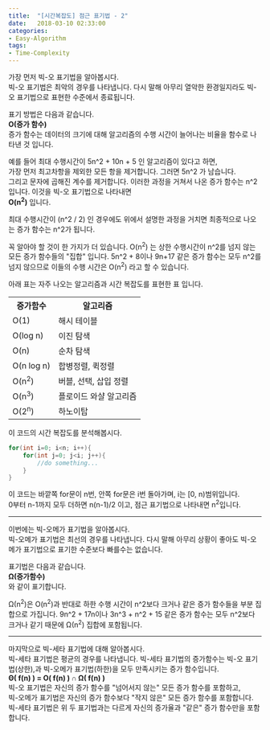 ```yaml
---
title:  "[시간복잡도] 점근 표기법 - 2"
date:   2018-03-10 02:33:00
categories:
- Easy-Algorithm
tags:
- Time-Complexity
---
```


가장 먼저 빅-오 표기법을 알아봅시다.<br>
빅-오 표기법은 최악의 경우를 나타냅니다. 다시 말해 아무리 열악한 환경일지라도 빅-오 표기법으로 표현한 수준에서 종료됩니다.

표기 방법은 다음과 같습니다.<br>
<b>O(증가 함수)</b><br>
증가 함수는 데이터의 크기에 대해 알고리즘의 수행 시간이 늘어나는 비율을 함수로 나타낸 것 입니다.

예를 들어 최대 수행시간이 5n^2 + 10n + 5 인 알고리즘이 있다고 하면,<br>
가장 먼저 최고차항을 제외한 모든 항을 제거합니다. 그러면 5n^2 가 남습니다.<br>
그리고 문자에 곱해진 계수를 제거합니다. 이러한 과정을 거쳐서 나온 증가 함수는 n^2입니다. 이것을 빅-오 표기법으로 나타내면<br>
<b>O(n<sup>2</sup>)</b> 입니다.

최대 수행시간이 (n^2 / 2) 인 경우에도 위에서 설명한 과정을 거치면 최종적으로 나오는 증가 함수는 n^2가 됩니다.

꼭 알아야 할 것이 한 가지가 더 있습니다. O(n<sup>2</sup>) 는 상한 수행시간이 n^2를 넘지 않는 모든 증가 함수들의 "집합" 입니다. 5n^2 + 8이나 9n+17 같은 증가 함수는 모두 n^2를 넘지 않으므로 이들의 수행 시간은 O(n<sup>2</sup>) 라고 할 수 있습니다.

아래 표는 자주 나오는 알고리즘과 시간 복잡도를 표현한 표 입니다.

<table>
  <tr> <th>증가함수</th><th>알고리즘</th> </tr>
  <tr> <td>O(1)</td><td>해시 테이블</td> </tr>
  <tr> <td>O(log n)</td><td>이진 탐색</td> </tr>
  <tr> <td>O(n)</td><td>순차 탐색</td> </tr>
  <tr> <td>O(n log n)</td><td>합병정렬, 퀵정렬</td> </tr>
  <tr> <td>O(n<sup>2</sup>)</td><td>버블, 선택, 삽입 정렬</td> </tr>
  <tr> <td>O(n<sup>3</sup>)</td><td>플로이드 와샬 알고리즘</td> </tr>
  <tr> <td>O(2<sup>n</sup>)</td><td>하노이탑</td> </tr>
</table>

이 코드의 시간 복잡도를 분석해봅시다.
```cpp
for(int i=0; i<n; i++){
    for(int j=0; j<i; j++){
        //do something...
    }
}
```
이 코드는 바깥쪽 for문이 n번, 안쪽 for문은 i번 돌아가며, i는 [0, n)범위입니다.<br>
0부터 n-1까지 모두 더하면 n(n-1)/2 이고, 점근 표기법으로 나타내면 n<sup>2</sup>입니다.

<hr>

이번에는 빅-오메가 표기법을 알아봅시다.<br>
빅-오메가 표기법은 최선의 경우를 나타냅니다. 다시 말해 아무리 상황이 좋아도 빅-오메가 표기법으로 표기한 수준보다 빠를수는 없습니다.<br>

표기법은 다음과 같습니다.<br>
<b>Ω(증가함수)</b><br>
와 같이 표기합니다.

Ω(n<sup>2</sup>)은 O(n<sup>2</sup>)과 반대로 하한 수행 시간이  n^2보다 크거나 같은 증가 함수들을 부분 집합으로 가집니다.  9n^2 + 17n이나 3n^3 + n^2 + 15 같은 증가 함수는 모두 n^2보다 크거나 같기 때문에 Ω(n<sup>2</sup>) 집합에 포함됩니다.

<hr>

마지막으로 빅-세타 표기법에 대해 알아봅시다.<br>
빅-세타 표기법은 평균의 경우를 나타냅니다.
빅-세타 표기법의 증가함수는 빅-오 표기법(상한),과 빅-오메가 표기법(하한)을 모두 만족시키는 증가 함수입니다.<br>
<b>Θ( f(n) ) = O( f(n) ) ∩ Ω( f(n) )</b><br>
빅-오 표기법은 자신의 증가 함수를 "넘어서지 않는" 모든 증가 함수를 포함하고,<br>
빅-오메가 표기법은 자신의 증가 함수보다 "작지 않은" 모든 증가 함수를 포함합니다.<br>
빅-세타 표기법은 위 두 표기법과는 다르게 자신의 증가율과 "같은" 증가 함수만을 포함합니다.<br>
